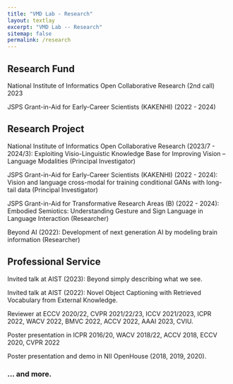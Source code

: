 ```yaml
---
title: "VMD Lab - Research"
layout: textlay
excerpt: "VMD Lab -- Research"
sitemap: false
permalink: /research
---
```


## Research Fund
National Institute of Informatics Open Collaborative Research (2nd call) 2023 

JSPS Grant-in-Aid for Early-Career Scientists  (KAKENHI) (2022 - 2024)

## Research Project
National Institute of Informatics Open Collaborative Research (2023/7 - 2024/3):  Exploiting Visio-Linguistic Knowledge Base for Improving Vision – Language Modalities (Principal Investigator)

JSPS Grant-in-Aid for Early-Career Scientists  (KAKENHI) (2022 - 2024): Vision and language cross-modal for training conditional GANs with long-tail data (Principal Investigator)

JSPS Grant-in-Aid for Transformative Research Areas (B) (2022 - 2024): Embodied Semiotics: Understanding Gesture and Sign Language in Language Interaction (Researcher)

Beyond AI (2022): Development of next generation AI by modeling brain information (Researcher)

## Professional Service
Invited talk at AIST (2023): Beyond simply describing what we see.

Invited talk at AIST (2022):  Novel Object Captioning with Retrieved Vocabulary from External Knowledge.

Reviewer at ECCV 2020/22, CVPR 2021/22/23, ICCV 2021/2023, ICPR 2022, WACV 2022, BMVC 2022, ACCV 2022, AAAI 2023, CVIU.

Poster presentation in ICPR 2016/20, WACV 2018/22, ACCV 2018, ECCV 2020, CVPR 2022

Poster presentation and demo in NII OpenHouse (2018, 2019, 2020). 
### ... and more.


